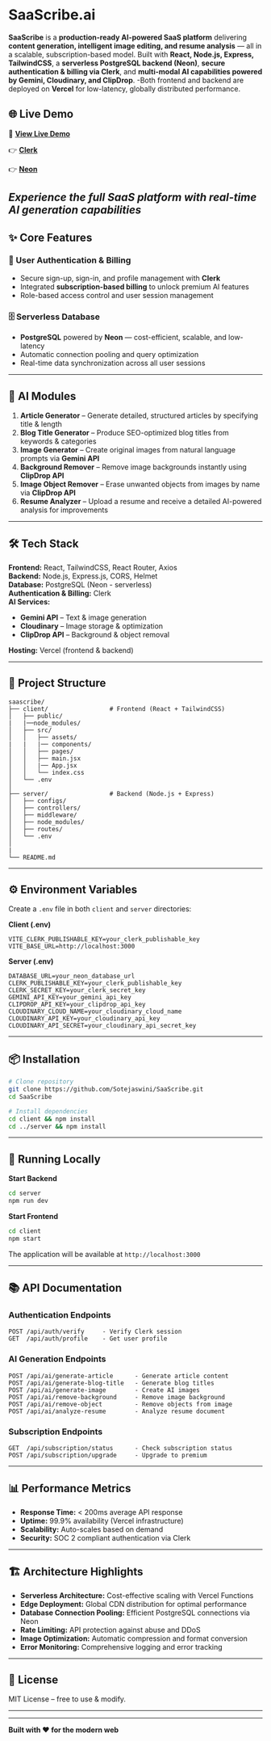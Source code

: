 # SaaScribe.ai

**SaaScribe** is a **production-ready AI-powered SaaS platform** delivering **content generation, intelligent image editing, and resume analysis** — all in a scalable, subscription-based model. Built with **React, Node.js, Express, TailwindCSS**, a **serverless PostgreSQL backend (Neon)**, **secure authentication & billing via Clerk**, and **multi-modal AI capabilities powered by Gemini, Cloudinary, and ClipDrop**.
-Both frontend and backend are deployed on **Vercel** for low-latency, globally distributed performance.

## 🌐 Live Demo

🔗 **[View Live Demo](https://saas-scribe-ai.vercel.app/)** 

👉 **[Clerk](https://go.clerk.com/GHwC6Yp/)**

👉 **[Neon](https://get.neon.com/XZ88lhE/)**


*Experience the full SaaS platform with real-time AI generation capabilities*
---

## ✨ Core Features

### 🔐 User Authentication & Billing
- Secure sign-up, sign-in, and profile management with **Clerk**
- Integrated **subscription-based billing** to unlock premium AI features
- Role-based access control and user session management

### 🗄️ Serverless Database
- **PostgreSQL** powered by **Neon** — cost-efficient, scalable, and low-latency
- Automatic connection pooling and query optimization
- Real-time data synchronization across all user sessions

---

## 🤖 AI Modules

1. **Article Generator** – Generate detailed, structured articles by specifying title & length
2. **Blog Title Generator** – Produce SEO-optimized blog titles from keywords & categories  
3. **Image Generator** – Create original images from natural language prompts via **Gemini API**
4. **Background Remover** – Remove image backgrounds instantly using **ClipDrop API**
5. **Image Object Remover** – Erase unwanted objects from images by name via **ClipDrop API**
6. **Resume Analyzer** – Upload a resume and receive a detailed AI-powered analysis for improvements

---

## 🛠️ Tech Stack

**Frontend:** React, TailwindCSS, React Router, Axios  
**Backend:** Node.js, Express.js, CORS, Helmet  
**Database:** PostgreSQL (Neon - serverless)  
**Authentication & Billing:** Clerk  
**AI Services:**
- **Gemini API** – Text & image generation
- **Cloudinary** – Image storage & optimization  
- **ClipDrop API** – Background & object removal

**Hosting:** Vercel (frontend & backend)

---

## 📂 Project Structure

```
saascribe/
├── client/                 # Frontend (React + TailwindCSS)
│   ├── public/
|   |──node_modules/
│   ├── src/
│   │   ├── assets/
|   |   |── components/
│   │   ├── pages/
│   │   ├── main.jsx
│   │   |── App.jsx
│   │   └── index.css
│   └── .env
│
├── server/                 # Backend (Node.js + Express)
│   ├── configs/
│   ├── controllers/
│   ├── middleware/
│   ├── node_modules/
│   ├── routes/
│   └── .env
│
|
└── README.md
```

---

## ⚙️ Environment Variables

Create a `.env` file in both `client` and `server` directories:

**Client (.env)**
```env
VITE_CLERK_PUBLISHABLE_KEY=your_clerk_publishable_key
VITE_BASE_URL=http://localhost:3000
```

**Server (.env)**
```env
DATABASE_URL=your_neon_database_url
CLERK_PUBLISHABLE_KEY=your_clerk_publishable_key
CLERK_SECRET_KEY=your_clerk_secret_key
GEMINI_API_KEY=your_gemini_api_key
CLIPDROP_API_KEY=your_clipdrop_api_key
CLOUDINARY_CLOUD_NAME=your_cloudinary_cloud_name
CLOUDINARY_API_KEY=your_cloudinary_api_key
CLOUDINARY_API_SECRET=your_cloudinary_api_secret_key
```

---

## 📦 Installation

```bash
# Clone repository
git clone https://github.com/Sotejaswini/SaaScribe.git
cd SaaScribe

# Install dependencies
cd client && npm install
cd ../server && npm install
```

---

## 🚀 Running Locally

**Start Backend**
```bash
cd server
npm run dev
```

**Start Frontend**
```bash
cd client
npm start
```

The application will be available at `http://localhost:3000`

---

## 📚 API Documentation

### Authentication Endpoints
```
POST /api/auth/verify     - Verify Clerk session
GET  /api/auth/profile    - Get user profile
```

### AI Generation Endpoints
```
POST /api/ai/generate-article      - Generate article content
POST /api/ai/generate-blog-title   - Generate blog titles
POST /api/ai/generate-image        - Create AI images
POST /api/ai/remove-background     - Remove image background
POST /api/ai/remove-object         - Remove objects from image
POST /api/ai/analyze-resume        - Analyze resume document
```

### Subscription Endpoints
```
GET  /api/subscription/status      - Check subscription status
POST /api/subscription/upgrade     - Upgrade to premium
```

---

## 📊 Performance Metrics

- **Response Time:** < 200ms average API response
- **Uptime:** 99.9% availability (Vercel infrastructure)
- **Scalability:** Auto-scales based on demand
- **Security:** SOC 2 compliant authentication via Clerk

---

## 🏗️ Architecture Highlights

- **Serverless Architecture:** Cost-effective scaling with Vercel Functions
- **Edge Deployment:** Global CDN distribution for optimal performance
- **Database Connection Pooling:** Efficient PostgreSQL connections via Neon
- **Rate Limiting:** API protection against abuse and DDoS
- **Image Optimization:** Automatic compression and format conversion
- **Error Monitoring:** Comprehensive logging and error tracking
---

## 📄 License

MIT License – free to use & modify.

---

---

**Built with ❤️ for the modern web**
